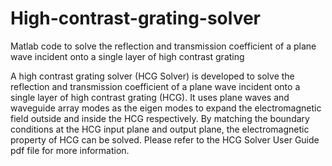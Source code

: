 # High-contrast-grating-solver
Matlab code to solve the reflection and transmission coefficient of a plane wave incident onto a single layer of high contrast grating

A high contrast grating solver (HCG Solver) is developed to solve the reflection and transmission coefficient of a plane wave incident onto a single layer of high contrast grating (HCG). It uses plane waves and waveguide array modes as the eigen modes to expand the electromagnetic field outside and inside the HCG respectively. By matching the boundary conditions at the HCG input plane and output plane, the electromagnetic property of HCG can be solved.
Please refer to the HCG Solver User Guide pdf file for more information. 
